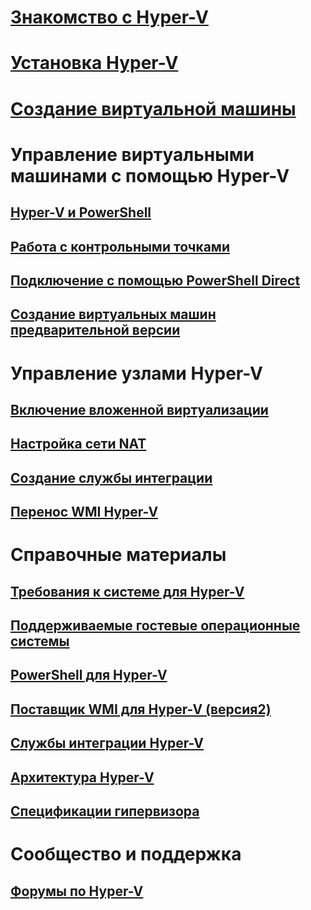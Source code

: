# [Знакомство с Hyper-V](./about/index.md)
# [Установка Hyper-V](quick-start/enable-hyper-v.md)
# [Создание виртуальной машины](quick-start/quick-create-virtual-machine.md)
# Управление виртуальными машинами с помощью Hyper-V
## [Hyper-V и PowerShell](quick-start/try-hyper-v-powershell.md)
## [Работа с контрольными точками](user-guide/checkpoints.md)
## [Подключение с помощью PowerShell Direct](user-guide/powershell-direct.md)
## [Создание виртуальных машин предварительной версии](user-guide/create-pre-release-vm.md) 
# Управление узлами Hyper-V
## [Включение вложенной виртуализации](user-guide/nested-virtualization.md)
## [Настройка сети NAT](user-guide/setup-nat-network.md)
## [Создание службы интеграции](user-guide/make-integration-service.md)
## [Перенос WMI Hyper-V](user-guide/refactor-wmiv1-to-wmiv2.md)
# Справочные материалы
## [Требования к системе для Hyper-V](reference/hyper-v-requirements.md)
## [Поддерживаемые гостевые операционные системы](about/supported-guest-os.md)
## [PowerShell для Hyper-V](https://technet.microsoft.com/library/hh848559.aspx)
## [Поставщик WMI для Hyper-V (версия2)](https://msdn.microsoft.com/library/hh850319.aspx)
## [Службы интеграции Hyper-V](reference/integration-services.md)
## [Архитектура Hyper-V](reference/hyper-v-architecture.md)
## [Спецификации гипервизора](reference/tlfs.md)
# Сообщество и поддержка
## [Форумы по Hyper-V](https://social.technet.microsoft.com/Forums/windowsserver/en-US/home?forum=winserverhyperv)
